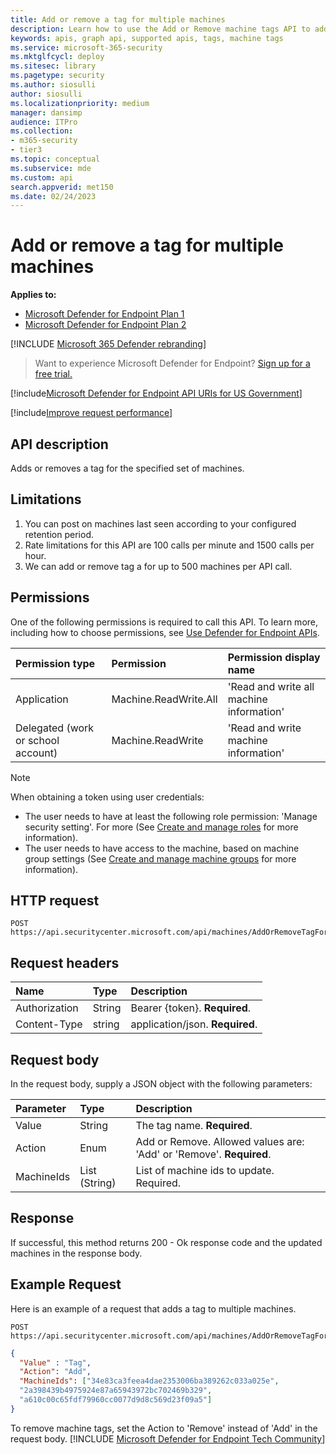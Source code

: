 ```yaml
---
title: Add or remove a tag for multiple machines
description: Learn how to use the Add or Remove machine tags API to add or remove a tag for multiple devices in Microsoft Defender for Endpoint.
keywords: apis, graph api, supported apis, tags, machine tags
ms.service: microsoft-365-security
ms.mktglfcycl: deploy
ms.sitesec: library
ms.pagetype: security
ms.author: siosulli
author: siosulli
ms.localizationpriority: medium
manager: dansimp
audience: ITPro
ms.collection: 
- m365-security
- tier3
ms.topic: conceptual
ms.subservice: mde
ms.custom: api
search.appverid: met150
ms.date: 02/24/2023
---
```


# Add or remove a tag for multiple machines

**Applies to:**

- [Microsoft Defender for Endpoint Plan 1](https://go.microsoft.com/fwlink/p/?linkid=2154037)
- [Microsoft Defender for Endpoint Plan 2](https://go.microsoft.com/fwlink/p/?linkid=2154037)

[!INCLUDE [Microsoft 365 Defender rebranding](../../includes/microsoft-defender.md)]

> Want to experience Microsoft Defender for Endpoint? [Sign up for a free trial.](https://signup.microsoft.com/create-account/signup?products=7f379fee-c4f9-4278-b0a1-e4c8c2fcdf7e&ru=https://aka.ms/MDEp2OpenTrial?ocid=docs-wdatp-exposedapis-abovefoldlink)

[!include[Microsoft Defender for Endpoint API URIs for US Government](../../includes/microsoft-defender-api-usgov.md)]

[!include[Improve request performance](../../includes/improve-request-performance.md)]

## API description

Adds or removes a tag for the specified set of machines.

## Limitations

1. You can post on machines last seen according to your configured retention period.
2. Rate limitations for this API are 100 calls per minute and 1500 calls per hour.
3. We can add or remove tag a for up to 500 machines per API call.


## Permissions

One of the following permissions is required to call this API. To learn more, including how to choose permissions, see [Use Defender for Endpoint APIs](apis-intro.md).

Permission type|Permission|Permission display name
:---|:---|:---
Application|Machine.ReadWrite.All|'Read and write all machine information'
Delegated (work or school account)|Machine.ReadWrite|'Read and write machine information'

> [!NOTE]
> When obtaining a token using user credentials:
>
> - The user needs to have at least the following role permission: 'Manage security setting'. For more (See [Create and manage roles](user-roles.md) for more information).
> - The user needs to have access to the machine, based on machine group settings (See [Create and manage machine groups](machine-groups.md) for more information).

## HTTP request

```http
POST https://api.securitycenter.microsoft.com/api/machines/AddOrRemoveTagForMultipleMachines
```

## Request headers

Name|Type|Description
:---|:---|:---
Authorization|String|Bearer {token}. **Required**.
Content-Type|string|application/json. **Required**.

## Request body

In the request body, supply a JSON object with the following parameters:

Parameter|Type|Description
:---|:---|:---
Value|String|The tag name. **Required**.
Action|Enum|Add or Remove. Allowed values are: 'Add' or 'Remove'. **Required**.
MachineIds|List (String)|List of machine ids to update. Required.|

## Response

If successful, this method returns 200 - Ok response code and the updated machines in the response body.

## Example Request

Here is an example of a request that adds a tag to multiple machines.

```http
POST https://api.securitycenter.microsoft.com/api/machines/AddOrRemoveTagForMultipleMachines
```

```json
{
  "Value" : "Tag",
  "Action": "Add",
  "MachineIds": ["34e83ca3feea4dae2353006ba389262c033a025e",
  "2a398439b4975924e87a65943972bc702469b329",
  "a610c00c65fdf79960cc0077d9d8c569d23f09a5"]
}
```

To remove machine tags, set the Action to 'Remove' instead of 'Add' in the request body.
[!INCLUDE [Microsoft Defender for Endpoint Tech Community](../../includes/defender-mde-techcommunity.md)]
